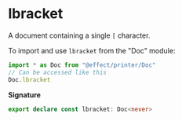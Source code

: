 # lbracket

A document containing a single `[` character.

To import and use `lbracket` from the "Doc" module:

```ts
import * as Doc from "@effect/printer/Doc"
// Can be accessed like this
Doc.lbracket
```

**Signature**

```ts
export declare const lbracket: Doc<never>
```
